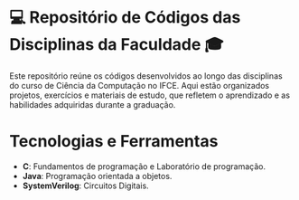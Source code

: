 # 💻 Repositório de Códigos das Disciplinas da Faculdade 🎓
Este repositório reúne os códigos desenvolvidos ao longo das disciplinas do curso de Ciência da Computação no IFCE. Aqui estão organizados projetos, exercícios e materiais de estudo, que refletem o aprendizado e as habilidades adquiridas durante a graduação.

# Tecnologias e Ferramentas
- **C**: Fundamentos de programação e Laboratório de programação.
- **Java**: Programação orientada a objetos.
- **SystemVerilog**: Circuitos Digitais.